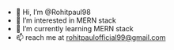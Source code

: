 - 👋 Hi, I’m @Rohitpaul98
- 👀 I’m interested in MERN stack
- 🌱 I’m currently learning MERN stack
- 📫 reach me at rohitpaulofficial99@gmail.com

<!---
Rohitpaul98/Rohitpaul98 is a ✨ special ✨ repository because its `README.md` (this file) appears on your GitHub profile.
You can click the Preview link to take a look at your changes.
--->

